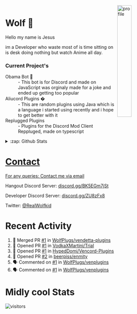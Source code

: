 
<img align="right" alt="profile" width=30% src="https://avatars1.githubusercontent.com/u/32025746?s=460&u=b71f51a6d786a0817807f3e953f36734ac4493c7&v=4">

<h1>Wolf 🐺</h1>

<p>Hello my name is Jesus 

im a Developer who waste most of is time sitting
on is desk doing nothing but watch Anime all day.

</p>


<h3>Current Project's</h3>
<dl>
  <dt>Obama Bot 🤖</dt>
  <dd>- This bot is for Discord and made on JavaScript was orginaly made for a joke and ended up getting too popular</dd>

  <dt>Aliucord Plugins �</dt>
  <dd>- This are random plugins using Java which is a language i started using recently and i hope to get better with it</dd>
  
  <dt>Replugged Plugins </dt>
  <dd>- Plugins for the Discord Mod Client Reppluged, made on typescript<dd>
</dl>

<!--<a href="https://youtube.com/c/Wolfkid">

<img src="https://img.shields.io/badge/Wolfkid%20-%23FF0000.svg?&style=for-the-badge&logo=YouTube&logoColor=white"/>
-->




<details>  
<summary>:zap: Github Stats</summary>
<a href="https://youtube.com/c/Wolfkid">
<img align="left" alt="Wolf's Github Stats" src="https://github-readme-stats.vercel.app/api?username=Wolfkid200444&show_icons=true&theme=tokyonight" />
<img align="bottom" alt="Wolf's Github Stats" src="https://github-readme-stats.vercel.app/api/top-langs/?username=Wolfkid200444&show_icons=true&theme=tokyonight"/>
  </details>

<h1>Contact</h1>
      <p>For any queries: <a href="mailto:helpwolf@gmail.com?Subject=My%20Query">Contact me via email</a></p>
      <p>Hangout Discord Server: <a href="https://discord.gg/BK5EGm7jSt">discord.gg/BK5EGm7jSt</a></p>
      <p>Developer Discord Server: <a href="https://discord.gg/ZU8zFx8">discord.gg/ZU8zFx8</a></p>
      <p>Twitter: <a href="https://twitter.com/RealWolfkid">@RealWolfkid</a></p>
     <!-- <p>My Website: <a href="https://realwolfie.ml">realwolfie.ml</a></p>
-->


  <h1> Recent Activity </h1>

<!--START_SECTION:activity-->
1. 🎉 Merged PR [#1](https://github.com/WolfPlugs/vendetta-plugins/pull/1) in [WolfPlugs/vendetta-plugins](https://github.com/WolfPlugs/vendetta-plugins)
2. 💪 Opened PR [#1](https://github.com/VodkaXMartini/Trial/pull/1) in [VodkaXMartini/Trial](https://github.com/VodkaXMartini/Trial)
3. 💪 Opened PR [#1](https://github.com/HypedDomi/Vencord-Plugins/pull/1) in [HypedDomi/Vencord-Plugins](https://github.com/HypedDomi/Vencord-Plugins)
4. 💪 Opened PR [#2](https://github.com/beerpiss/enmity/pull/2) in [beerpiss/enmity](https://github.com/beerpiss/enmity)
5. 🗣 Commented on [#1](https://github.com/WolfPlugs/venplugins/issues/1) in [WolfPlugs/venplugins](https://github.com/WolfPlugs/venplugins)
6. 🗣 Commented on [#1](https://github.com/WolfPlugs/venplugins/issues/1) in [WolfPlugs/venplugins](https://github.com/WolfPlugs/venplugins)
<!--END_SECTION:activity-->


  <h1> Midly cool Stats </h1>

  ![visitors](https://visitor-badge.laobi.icu/badge?page_id=Wolfkid200444.Wolfkid200444)
